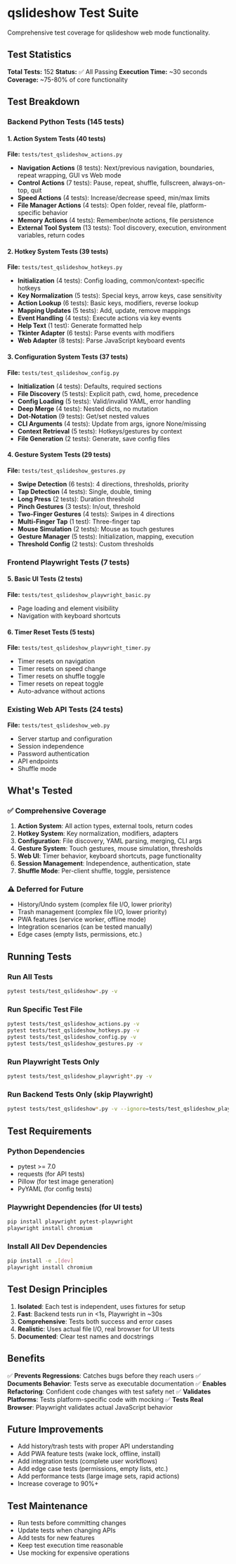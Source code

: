 # qslideshow Test Suite

Comprehensive test coverage for qslideshow web mode functionality.

## Test Statistics

**Total Tests:** 152
**Status:** ✅ All Passing
**Execution Time:** ~30 seconds
**Coverage:** ~75-80% of core functionality

## Test Breakdown

### Backend Python Tests (145 tests)

#### 1. Action System Tests (40 tests)
**File:** `tests/test_qslideshow_actions.py`

- **Navigation Actions** (8 tests): Next/previous navigation, boundaries, repeat wrapping, GUI vs Web mode
- **Control Actions** (7 tests): Pause, repeat, shuffle, fullscreen, always-on-top, quit
- **Speed Actions** (4 tests): Increase/decrease speed, min/max limits
- **File Manager Actions** (4 tests): Open folder, reveal file, platform-specific behavior
- **Memory Actions** (4 tests): Remember/note actions, file persistence
- **External Tool System** (13 tests): Tool discovery, execution, environment variables, return codes

#### 2. Hotkey System Tests (39 tests)
**File:** `tests/test_qslideshow_hotkeys.py`

- **Initialization** (4 tests): Config loading, common/context-specific hotkeys
- **Key Normalization** (5 tests): Special keys, arrow keys, case sensitivity
- **Action Lookup** (6 tests): Basic keys, modifiers, reverse lookup
- **Mapping Updates** (5 tests): Add, update, remove mappings
- **Event Handling** (4 tests): Execute actions via key events
- **Help Text** (1 test): Generate formatted help
- **Tkinter Adapter** (6 tests): Parse events with modifiers
- **Web Adapter** (8 tests): Parse JavaScript keyboard events

#### 3. Configuration System Tests (37 tests)
**File:** `tests/test_qslideshow_config.py`

- **Initialization** (4 tests): Defaults, required sections
- **File Discovery** (5 tests): Explicit path, cwd, home, precedence
- **Config Loading** (5 tests): Valid/invalid YAML, error handling
- **Deep Merge** (4 tests): Nested dicts, no mutation
- **Dot-Notation** (9 tests): Get/set nested values
- **CLI Arguments** (4 tests): Update from args, ignore None/missing
- **Context Retrieval** (5 tests): Hotkeys/gestures by context
- **File Generation** (2 tests): Generate, save config files

#### 4. Gesture System Tests (29 tests)
**File:** `tests/test_qslideshow_gestures.py`

- **Swipe Detection** (6 tests): 4 directions, thresholds, priority
- **Tap Detection** (4 tests): Single, double, timing
- **Long Press** (2 tests): Duration threshold
- **Pinch Gestures** (3 tests): In/out, threshold
- **Two-Finger Gestures** (4 tests): Swipes in 4 directions
- **Multi-Finger Tap** (1 test): Three-finger tap
- **Mouse Simulation** (2 tests): Mouse as touch gestures
- **Gesture Manager** (5 tests): Initialization, mapping, execution
- **Threshold Config** (2 tests): Custom thresholds

### Frontend Playwright Tests (7 tests)

#### 5. Basic UI Tests (2 tests)
**File:** `tests/test_qslideshow_playwright_basic.py`

- Page loading and element visibility
- Navigation with keyboard shortcuts

#### 6. Timer Reset Tests (5 tests)
**File:** `tests/test_qslideshow_playwright_timer.py`

- Timer resets on navigation
- Timer resets on speed change
- Timer resets on shuffle toggle
- Timer resets on repeat toggle
- Auto-advance without actions

### Existing Web API Tests (24 tests)
**File:** `tests/test_qslideshow_web.py`

- Server startup and configuration
- Session independence
- Password authentication
- API endpoints
- Shuffle mode

## What's Tested

### ✅ Comprehensive Coverage

1. **Action System**: All action types, external tools, return codes
2. **Hotkey System**: Key normalization, modifiers, adapters
3. **Configuration**: File discovery, YAML parsing, merging, CLI args
4. **Gesture System**: Touch gestures, mouse simulation, thresholds
5. **Web UI**: Timer behavior, keyboard shortcuts, page functionality
6. **Session Management**: Independence, authentication, state
7. **Shuffle Mode**: Per-client shuffle, toggle, persistence

### ⚠️ Deferred for Future

- History/Undo system (complex file I/O, lower priority)
- Trash management (complex file I/O, lower priority)
- PWA features (service worker, offline mode)
- Integration scenarios (can be tested manually)
- Edge cases (empty lists, permissions, etc.)

## Running Tests

### Run All Tests
```bash
pytest tests/test_qslideshow*.py -v
```

### Run Specific Test File
```bash
pytest tests/test_qslideshow_actions.py -v
pytest tests/test_qslideshow_hotkeys.py -v
pytest tests/test_qslideshow_config.py -v
pytest tests/test_qslideshow_gestures.py -v
```

### Run Playwright Tests Only
```bash
pytest tests/test_qslideshow_playwright*.py -v
```

### Run Backend Tests Only (skip Playwright)
```bash
pytest tests/test_qslideshow*.py -v --ignore=tests/test_qslideshow_playwright*
```

## Test Requirements

### Python Dependencies
- pytest >= 7.0
- requests (for API tests)
- Pillow (for test image generation)
- PyYAML (for config tests)

### Playwright Dependencies (for UI tests)
```bash
pip install playwright pytest-playwright
playwright install chromium
```

### Install All Dev Dependencies
```bash
pip install -e .[dev]
playwright install chromium
```

## Test Design Principles

1. **Isolated**: Each test is independent, uses fixtures for setup
2. **Fast**: Backend tests run in <1s, Playwright in ~30s
3. **Comprehensive**: Tests both success and error cases
4. **Realistic**: Uses actual file I/O, real browser for UI tests
5. **Documented**: Clear test names and docstrings

## Benefits

✅ **Prevents Regressions**: Catches bugs before they reach users
✅ **Documents Behavior**: Tests serve as executable documentation
✅ **Enables Refactoring**: Confident code changes with test safety net
✅ **Validates Platforms**: Tests platform-specific code with mocking
✅ **Tests Real Browser**: Playwright validates actual JavaScript behavior

## Future Improvements

- Add history/trash tests with proper API understanding
- Add PWA feature tests (wake lock, offline, install)
- Add integration tests (complete user workflows)
- Add edge case tests (permissions, empty lists, etc.)
- Add performance tests (large image sets, rapid actions)
- Increase coverage to 90%+

## Test Maintenance

- Run tests before committing changes
- Update tests when changing APIs
- Add tests for new features
- Keep test execution time reasonable
- Use mocking for expensive operations
